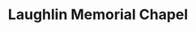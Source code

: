 ---
title: "Laughlin Memorial Chapel"
url: /pittsburgh/laughlin-memorial-chapel/
shop: funeral directors
---